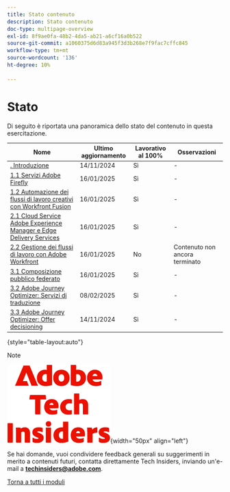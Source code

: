 ```yaml
---
title: Stato contenuto
description: Stato contenuto
doc-type: multipage-overview
exl-id: 8f9ae0fa-48b2-4da5-ab21-a6cf16a0b522
source-git-commit: a1060375d6d83a945f3d3b268e7f9fac7cffc845
workflow-type: tm+mt
source-wordcount: '136'
ht-degree: 10%

---
```


# Stato

Di seguito è riportata una panoramica dello stato del contenuto in questa esercitazione.

| Nome | Ultimo aggiornamento | Lavorativo al 100% | Osservazioni |
| ---------------------- | ------------ | ------------ |------------ |
| [. Introduzione ](./modules/getting-started/gettingstarted/getting-started.md) | 14/11/2024 | Sì | - |
| [1.1 Servizi Adobe Firefly](./modules/creative-cloud/module1.1/firefly-services.md) | 16/01/2025 | Sì | - |
| [1.2 Automazione dei flussi di lavoro creativi con Workfront Fusion](./modules/creative-cloud/module1.2/automation.md) | 16/01/2025 | Sì | - |
| [2.1 Cloud Service Adobe Experience Manager e Edge Delivery Services](./modules/csc/module2.1/aemcs.md) | 16/01/2025 | Sì | - |
| [2.2 Gestione dei flussi di lavoro con Adobe Workfront](./modules/csc/module2.2/workfront.md) | 16/01/2025 | No | Contenuto non ancora terminato |
| [3.1 Composizione pubblico federato](./modules/uce/module3.1/fac.md) | 16/01/2025 | Sì | - |
| [3.2 Adobe Journey Optimizer: Servizi di traduzione](./modules/uce/module3.2/ajotranslationsvcs.md) | 08/02/2025 | Sì | - |
| [3.3 Adobe Journey Optimizer: Offer decisioning](./modules/uce/module3.3/offer-decisioning.md) | 14/11/2024 | Sì | - |

{style="table-layout:auto"}

>[!NOTE]
>
>![Informazioni tecniche](./assets/images/techinsiders.png){width="50px" align="left"}
>
>Se hai domande, vuoi condividere feedback generali su suggerimenti in merito a contenuti futuri, contatta direttamente Tech Insiders, inviando un&#39;e-mail a **techinsiders@adobe.com**.

[Torna a tutti i moduli](./overview.md)
